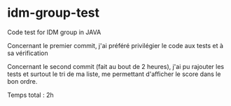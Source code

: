 # idm-group-test
Code test for IDM group in JAVA 

Concernant le premier commit, j'ai préféré privilégier le code aux tests et à sa vérification

Concernant le second commit (fait au bout de 2 heures), j'ai pu rajouter les tests et surtout le tri de ma liste, me permettant d'afficher le score dans le bon ordre. 

Temps total : 2h
